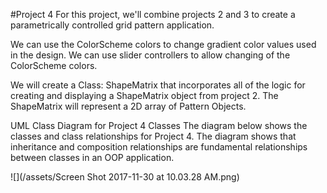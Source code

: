 #Project 4
For this project, we'll combine projects 2 and 3 to create a parametrically controlled grid pattern application.

We can use the ColorScheme colors to change gradient color values used in the design.  We can use slider controllers to allow changing of the ColorScheme colors.

We will create a Class:  ShapeMatrix that incorporates all of the logic for creating and displaying a ShapeMatrix object from project 2.  The ShapeMatrix will represent a 2D array of Pattern Objects. 

UML Class Diagram for Project 4 Classes
The diagram below shows the classes and class relationships for Project 4.  The diagram shows that inheritance and composition relationships are fundamental relationships between classes in an OOP application.

![](/assets/Screen Shot 2017-11-30 at 10.03.28 AM.png)

